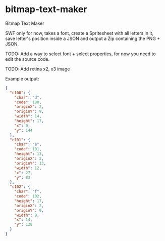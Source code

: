 # bitmap-text-maker

Bitmap Text Maker

SWF only for now, takes a font, create a Spritesheet with all letters in it, save letter's position inside a JSON and output a Zip containing the PNG + JSON.

TODO: Add a way to select font + select properties, for now you need to edit the source code.

TODO: Add retina x2, x3 image

Example output:
```json
{
  "c100": {
    "char": "d",
    "code": 100,
    "originX": 2,
    "originY": 9,
    "width": 14,
    "height": 17,
    "x": 0,
    "y": 144
  },
  "c101": {
    "char": "e",
    "code": 101,
    "height": 13,
    "originX": 2,
    "originY": 13,
    "width": 12,
    "x": 27,
    "y": 83
  },
  "c102": {
    "char": "f",
    "code": 102,
    "height": 17,
    "originX": 2,
    "originY": 9,
    "width": 9,
    "x": 14,
    "y": 128
  }
}
```